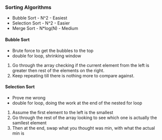 ### Sorting Algorithms

- Bubble Sort - N^2 - Easiest
- Selection Sort - N^2 - Easier
- Merge Sort - N*log(N) - Medium

#### Bubble Sort
- Brute force to get the bubbles to the top
- double for loop, shrinking window
1) Go through the array checking if the current element from the left is greater then rest of the 
elements on the right. 
2) Keep repeating till there is 
nothing more to compare against.

#### Selection Sort
- Prove me wrong
- double for loop, doing the work at the end of the 
nested for loop
1) Assume the first element to the left is the smallest
2) Go through the rest of the array looking to see which 
one is actually the samllest element
3) Then at the end, swap what you thought was min, with 
what the actual min is
